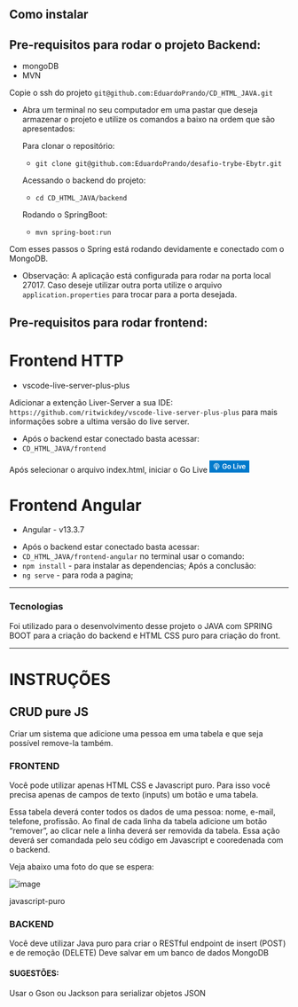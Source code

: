 ## Como instalar

## Pre-requisitos para rodar o projeto Backend: 
- mongoDB
- MVN

Copie o ssh do projeto `git@github.com:EduardoPrando/CD_HTML_JAVA.git`

* Abra um terminal no seu computador em uma pastar que deseja armazenar o projeto e utilize os comandos a baixo na ordem que são apresentados:

  Para clonar o repositório:
  
  * `git clone git@github.com:EduardoPrando/desafio-trybe-Ebytr.git`

  Acessando o backend do projeto:

  * `cd CD_HTML_JAVA/backend`
  
  Rodando o SpringBoot:
  
  * `mvn spring-boot:run`

Com esses passos o Spring está rodando devidamente e conectado com o MongoDB.

* Observação:
  A aplicação está configurada para rodar na porta local 27017. Caso deseje utilizar outra porta utilize o arquivo `application.properties` para trocar para a porta desejada.


## Pre-requisitos para rodar frontend:
# Frontend HTTP
- vscode-live-server-plus-plus

Adicionar a extenção Liver-Server a sua IDE: `https://github.com/ritwickdey/vscode-live-server-plus-plus` para mais informações sobre a ultima versão do live server.

* Após o backend estar conectado basta acessar:
* `CD_HTML_JAVA/frontend`

Após selecionar o arquivo index.html, iniciar o Go Live
![image test](https://github.com/EduardoPrando/CD_HTML_JAVA/blob/main/img/goLive.png)

# Frontend Angular
- Angular - v13.3.7

* Após o backend estar conectado basta acessar:
* `CD_HTML_JAVA/frontend-angular`
  no terminal usar o comando:
* `npm install` - para instalar as dependencias;
  Após a conclusão:
* `ng serve` - para roda a pagina;

---

### Tecnologias


Foi utilizado para o desenvolvimento desse projeto o JAVA com SPRING BOOT para a criação do backend e HTML CSS puro para criação do front.

---

# INSTRUÇÕES
## CRUD pure JS

Criar um sistema que adicione uma pessoa em uma tabela e que seja possível remove-la também.

### FRONTEND

Você pode utilizar apenas HTML CSS e Javascript puro. Para isso você precisa apenas de campos de texto (inputs) um botão e uma tabela.

Essa tabela deverá conter todos os dados de uma pessoa: nome, e-mail, telefone, profissão. Ao final de cada linha da tabela adicione um botão “remover”, ao clicar nele a linha deverá ser removida da tabela. Essa ação deverá ser comandada pelo seu código em Javascript e cooredenada com o backend.

Veja abaixo uma foto do que se espera:

![image](https://user-images.githubusercontent.com/80851258/168498751-0875167e-90e1-4ed6-81c6-709c49ac27fa.png)

javascript-puro

### BACKEND

Você deve utilizar Java puro para criar o RESTful endpoint de insert (POST) e de remoção (DELETE) Deve salvar em um banco de dados MongoDB

#### SUGESTÕES:

Usar o Gson ou Jackson para serializar objetos JSON
